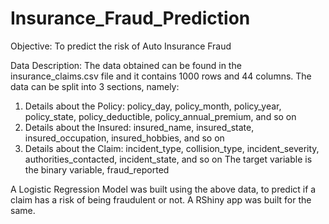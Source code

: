 # Insurance_Fraud_Prediction

Objective: To predict the risk of Auto Insurance Fraud

Data Description:
The data obtained can be found in the insurance_claims.csv file and it contains 1000 rows and 44 columns. The data can be split into 3 sections, namely:
1. Details about the Policy: policy_day, policy_month, policy_year, policy_state, policy_deductible, policy_annual_premium, and so on
2. Details about the Insured: insured_name, insured_state, insured_occupation, insured_hobbies, and so on
3. Details about the Claim: incident_type, collision_type, incident_severity, authorities_contacted, incident_state, and so on
The target variable is the binary variable, fraud_reported

A Logistic Regression Model was built using the above data, to predict if a claim has a risk of being fraudulent or not. A RShiny app was built for the same.
